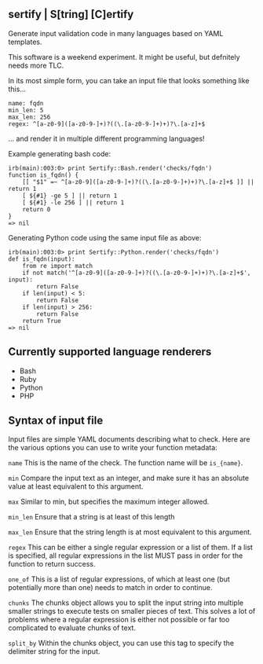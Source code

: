 sertify | S[tring] [C]ertify
----------------------------

Generate input validation code in many languages based on YAML templates.

This software is a weekend experiment. It might be useful, but defnitely
needs more TLC.

In its most simple form, you can take an input file that looks something
like this...

```
name: fqdn
min_len: 5
max_len: 256
regex: ^[a-z0-9]([a-z0-9-]+)?((\.[a-z0-9-]+)+)?\.[a-z]+$
```

... and render it in multiple different programming languages!

Example generating bash code:

```
irb(main):003:0> print Sertify::Bash.render('checks/fqdn')
function is_fqdn() {
    [[ "$1" =~ ^[a-z0-9]([a-z0-9-]+)?((\.[a-z0-9-]+)+)?\.[a-z]+$ ]] || return 1
    [ ${#1} -ge 5 ] || return 1
    [ ${#1} -le 256 ] || return 1
    return 0
}
=> nil
```

Generating Python code using the same input file as above:

```
irb(main):003:0> print Sertify::Python.render('checks/fqdn')
def is_fqdn(input):
    from re import match
    if not match('^[a-z0-9]([a-z0-9-]+)?((\.[a-z0-9-]+)+)?\.[a-z]+$', input):
        return False
    if len(input) < 5:
        return False
    if len(input) > 256:
        return False
    return True
=> nil
```

Currently supported language renderers
--------------------------------------

* Bash
* Ruby
* Python
* PHP

Syntax of input file
--------------------

Input files are simple YAML documents describing what to check.
Here are the various options you can use to write your function metadata:

`name`
This is the name of the check. The function name will be `is_{name}`.

`min`
Compare the input text as an integer, and make sure it has an absolute value
at least equivalent to this argument.

`max`
Similar to min, but specifies the maximum integer allowed.

`min_len`
Ensure that a string is at least of this length

`max_len`
Ensure that the string length is at most equivalent to this argument.

`regex`
This can be either a single regular expression or a list of them. If a list
is specified, all regular expressions in the list MUST pass in order for
the function to return success.

`one_of`
This is a list of regular expressions, of which at least one (but potentially
more than one) needs to match in order to continue.

`chunks`
The chunks object allows you to split the input string into multiple smaller
strings to execute tests on smaller pieces of text. This solves a lot of
problems where a regular expression is either not possible or far too
complicated to evaluate chunks of text.

`split_by`
Within the chunks object, you can use this tag to specify the delimiter
string for the input.
